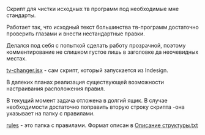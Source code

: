 Скрипт для чистки исходных тв программ под необходимые мне стандарты.

Работает так, что исходный текст большинства тв-программ достаточно проверить глазами и внести нестандартные правки.

Делался под себя с попыткой сделать работу прозрачной, поэтому комментирование не слишком густое лишь в заголовке да неочевидных местах.

[tv-changer.jsx](https://github.com/flekst/ktv-changer/tree/master/tv-changer.jsx) -  cам скрипт, который запускается из Indesign.

В далеких планах реализация существующей возможности настраивания расположения правил.

В текущий момент задача отложена в долгий ящик. В случае необходимости достаточно поправить вторую строку скрипта -она указывает на папку с правилами.

[rules](https://github.com/flekst/ktv-changer/tree/master/rules) - это папка с правилами. Формат описан в [Описание структуры.txt](https://github.com/flekst/ktv-changer/blob/master/rules/Описание%20структуры.txt)
